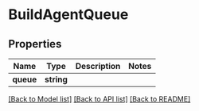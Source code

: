 # BuildAgentQueue

## Properties
Name | Type | Description | Notes
------------ | ------------- | ------------- | -------------
**queue** | **string** |  | 

[[Back to Model list]](../README.md#documentation-for-models) [[Back to API list]](../README.md#documentation-for-api-endpoints) [[Back to README]](../README.md)

